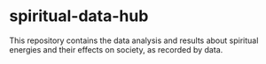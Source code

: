 # spiritual-data-hub
This repository contains the data analysis and results about spiritual energies and their effects on society, as recorded by data.
